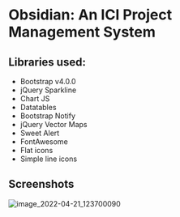 # Obsidian: An ICI Project Management System

## Libraries used:
- Bootstrap v4.0.0
- jQuery Sparkline
- Chart JS
- Datatables
- Bootstrap Notify
- jQuery Vector Maps
- Sweet Alert
- FontAwesome
- Flat icons
- Simple line icons

## Screenshots
![image_2022-04-21_123700090](https://user-images.githubusercontent.com/26486389/164372990-1bbf5987-7bfa-443b-b2a6-ec2d9435e80e.png)



